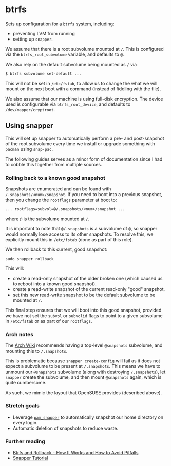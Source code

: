 # btrfs

Sets up configuration for a `btrfs` system, including:

 - preventing LVM from running
 - setting up `snapper`.

We assume that there is a root subvolume mounted at `/`.
This is configured via the `btrfs_root_subvolume` variable, and defaults to
`@`.

We also rely on the default subvolume being mounted as `/` via

```
$ btrfs subvolume set-default ...
```

This will not be set in `/etc/fstab`, to allow us to change the what we will
mount on the next boot with a command (instead of fiddling with the file).

We also assume that our machine is using full-disk encryption.
The device used is configurable via `btrfs_root_device`, and defaults to
`/dev/mapper/cryptroot`.


## Using snapper
This will set up snapper to automatically perform a pre- and post-snapshot of
the root subvolume every time we install or upgrade something with `pacman`
using `snap-pac`.

The following guides serves as a minor form of documentation since I had to
cobble this together from multiple sources.


### Rolling back to a known good snapshot
Snapshots are enumerated and can be found with `/.snapshots/<num>/snapshot`.
If you need to boot into a previous snapshot, then you change the `rootflags`
parameter at boot to:

```
... rootflags=subvol=@/.snapshots/<num>/snapshot ...
```

where `@` is the subvolume mounted at `/`.

It is important to note that `@/.snapshots` is a subvolume of `@`, so snapper
would normally lose access to its other snapshots.
To resolve this, we explicitly mount this in `/etc/fstab` (done as part of this
role).

We then rollback to this current, good snapshot:

```
sudo snapper rollback
```

This will:

 - create a read-only snapshot of the older broken one (which caused us to
   reboot into a known good snapshot).
 - create a read-write snapshot of the current read-only "good" snapshot.
 - set this new read-write snapshot to be the default subvolume to be mounted
   at `/`.

This final step ensures that we will boot into this good snapshot, provided we
have not set the `subvol` or `subvolid` flags to point to a given subvolume in
`/etc/fstab` or as part of our `rootflags`.


### Arch notes

The [Arch Wiki](https://wiki.archlinux.org/index.php/Snapper#Suggested_filesystem_layout)
recommends having a top-level `@snapshots` subvolume, and mounting this to
`/.snapshots`.

This is problematic because `snapper create-config` will fail as it does not
expect a subvolume to be present at `/.snapshots`.
This means we have to unmount our `@snapshots` subvolume (along with destroying
`/.snapshots`), let `snapper` create the subvolume, and then mount `@snapshots`
again, which is quite cumbersome.

As such, we mimic the layout that OpenSUSE provides (described above).

### Stretch goals

 - Leverage [`pam_snapper`](http://snapper.io/manpages/pam_snapper.html) to
   automatically snapshot our home directory on every login.
 - Automatic deletion of snapshots to reduce waste.

### Further reading

 - [Btrfs and Rollback - How It Works and How to Avoid Pitfalls](https://events.static.linuxfound.org/sites/events/files/slides/Btrfs-Rollback-LinuxCon-20150907.pdf)
 - [Snapper Tutorial](http://snapper.io/tutorial.html)
